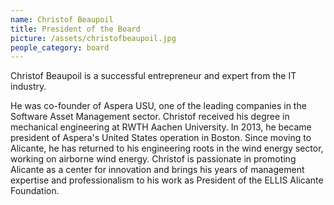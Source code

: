 ```yaml
---
name: Christof Beaupoil
title: President of the Board
picture: /assets/christofbeaupoil.jpg
people_category: board
---
```


Christof Beaupoil is a successful entrepreneur and expert from the IT industry.

He was co-founder of Aspera USU, one of the leading companies in the Software Asset Management sector. Christof received his degree in mechanical engineering at RWTH Aachen University. In 2013, he became president of Aspera's United States operation in Boston. Since moving to Alicante, he has returned to his engineering roots in the wind energy sector, working on airborne wind energy. Christof is passionate in promoting Alicante as a center for innovation and brings his years of management expertise and professionalism to his work as President of the ELLIS Alicante Foundation.

